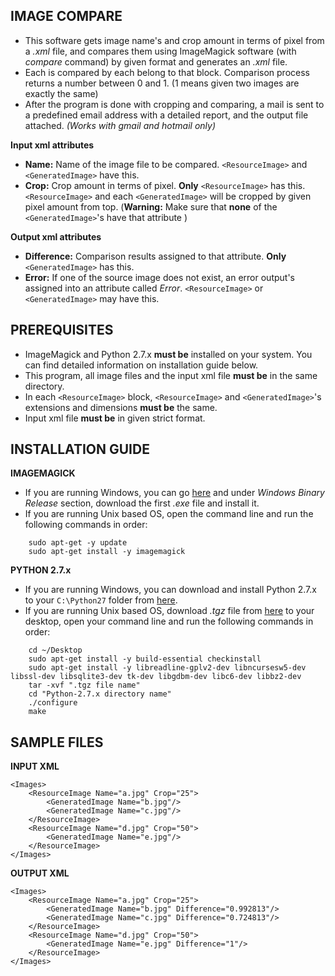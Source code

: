 IMAGE COMPARE
----------
- This software gets image name's and crop amount in terms of pixel from a *.xml* file, and compares them using ImageMagick software  (with *compare* command) by given format and generates an *.xml* file.
- Each <ResourceImage> is compared by each <GeneratedImage> belong to that block. Comparison process returns a number between 0 and 1. (1 means given two images are exactly the same) 
- After the program is done with cropping and comparing, a mail is sent to a predefined email address with a detailed report, and the output file attached. *(Works with gmail and hotmail only)*

**Input xml attributes**
- **Name:** Name of the image file to be compared. ```<ResourceImage>``` and ```<GeneratedImage>``` have this.
- **Crop:** Crop amount in terms of pixel. **Only** ```<ResourceImage>``` has this. ```<ResourceImage>``` and each ```<GeneratedImage>``` will be cropped by given pixel amount from top. (**Warning:** Make sure that **none** of the ```<GeneratedImage>```'s have that attribute )

**Output xml attributes**
- **Difference:** Comparison results assigned to that attribute. **Only** ```<GeneratedImage>``` has this.
- **Error:** If one of the source image does not exist, an error output's assigned into an attribute called *Error*. ```<ResourceImage>``` or ```<GeneratedImage>``` may have this.

PREREQUISITES
----------
- ImageMagick and Python 2.7.x **must be** installed on your system. You can find detailed information on installation guide below.
- This program, all image files and the input xml file **must be** in the same directory.
- In each ```<ResourceImage>``` block, ```<ResourceImage>``` and ```<GeneratedImage>```'s extensions and dimensions **must be** the same.
- Input xml file **must be** in given strict format.

INSTALLATION GUIDE
----------

**IMAGEMAGICK**

- If you are running Windows, you can go [here](http://www.imagemagick.org/script/binary-releases.php) and under *Windows Binary Release* section, download the first *.exe* file and install it.
- If you are running Unix based OS, open the command line and run the following commands in order:
```
	sudo apt-get -y update
	sudo apt-get install -y imagemagick
```
**PYTHON 2.7.x**

- If you are running Windows, you can download and install Python 2.7.x to 
your ```C:\Python27``` folder from [here](https://www.python.org/downloads/).
- If you are running Unix based OS, download *.tgz* file from [here](https://www.python.org/downloads/release/python-2710/) to your desktop, open 
your command line and run the following commands in order:
```
	cd ~/Desktop
	sudo apt-get install -y build-essential checkinstall
	sudo apt-get install -y libreadline-gplv2-dev libncursesw5-dev libssl-dev libsqlite3-dev tk-dev libgdbm-dev libc6-dev libbz2-dev
	tar -xvf ".tgz file name"
	cd "Python-2.7.x directory name"
	./configure
	make
```
SAMPLE FILES
----------
**INPUT XML**
```
<Images>
	<ResourceImage Name="a.jpg" Crop="25">
		<GeneratedImage Name="b.jpg"/>			
		<GeneratedImage Name="c.jpg"/>
	</ResourceImage>
	<ResourceImage Name="d.jpg" Crop="50">
		<GeneratedImage Name="e.jpg"/>
	</ResourceImage>
</Images>
```
**OUTPUT XML**
```
<Images>
	<ResourceImage Name="a.jpg" Crop="25">
		<GeneratedImage Name="b.jpg" Difference="0.992813"/>			
		<GeneratedImage Name="c.jpg" Difference="0.724813"/>
	</ResourceImage>
	<ResourceImage Name="d.jpg" Crop="50">
		<GeneratedImage Name="e.jpg" Difference="1"/>
	</ResourceImage>
</Images>
```
